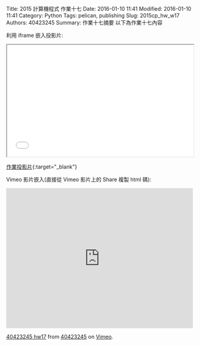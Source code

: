 Title: 2015 計算機程式 作業十七
Date: 2016-01-10 11:41
Modified: 2016-01-10 11:41
Category: Python
Tags: pelican, publishing
Slug: 2015cp_hw_w17
Authors: 40423245
Summary: 作業十七摘要
以下為作業十七內容

利用 iframe 嵌入投影片:

<iframe src="40423245_cp_w17.html" width="500" height="300"></iframe>

[作業投影片](40423245_cp_w17.html){:target="_blank"}



Vimeo 影片嵌入(直接從 Vimeo 影片上的 Share 複製 html 碼):

<iframe src="https://player.vimeo.com/video/152281028" width="500" height="375" frameborder="0" webkitallowfullscreen mozallowfullscreen allowfullscreen></iframe>
<p><a href="https://vimeo.com/152281028">40423245 hw17</a> from <a href="https://vimeo.com/user47996237">40423245</a> on <a href="https://vimeo.com">Vimeo</a>.</p>
